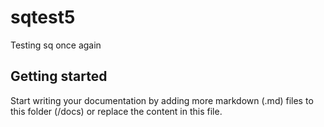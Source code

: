 # sqtest5

Testing sq once again

## Getting started

Start writing your documentation by adding more markdown (.md) files to this
folder (/docs) or replace the content in this file.